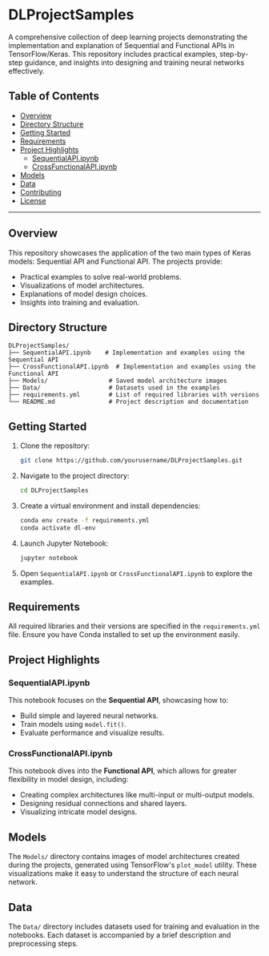# DLProjectSamples

A comprehensive collection of deep learning projects demonstrating the implementation and explanation of Sequential and Functional APIs in TensorFlow/Keras. This repository includes practical examples, step-by-step guidance, and insights into designing and training neural networks effectively.

## Table of Contents
- [Overview](#overview)
- [Directory Structure](#directory-structure)
- [Getting Started](#getting-started)
- [Requirements](#requirements)
- [Project Highlights](#project-highlights)
  - [SequentialAPI.ipynb](#sequentialapiipynb)
  - [CrossFunctionalAPI.ipynb](#crossfunctionalapiipynb)
- [Models](#models)
- [Data](#data)
- [Contributing](#contributing)
- [License](#license)

---

## Overview

This repository showcases the application of the two main types of Keras models: Sequential API and Functional API. The projects provide:
- Practical examples to solve real-world problems.
- Visualizations of model architectures.
- Explanations of model design choices.
- Insights into training and evaluation.

## Directory Structure
```
DLProjectSamples/
├── SequentialAPI.ipynb    # Implementation and examples using the Sequential API
├── CrossFunctionalAPI.ipynb  # Implementation and examples using the Functional API
├── Models/                 # Saved model architecture images
├── Data/                   # Datasets used in the examples
├── requirements.yml        # List of required libraries with versions
└── README.md               # Project description and documentation
```

## Getting Started

1. Clone the repository:
   ```bash
   git clone https://github.com/yourusername/DLProjectSamples.git
   ```
2. Navigate to the project directory:
   ```bash
   cd DLProjectSamples
   ```
3. Create a virtual environment and install dependencies:
   ```bash
   conda env create -f requirements.yml
   conda activate dl-env
   ```
4. Launch Jupyter Notebook:
   ```bash
   jupyter notebook
   ```
5. Open `SequentialAPI.ipynb` or `CrossFunctionalAPI.ipynb` to explore the examples.

## Requirements

All required libraries and their versions are specified in the `requirements.yml` file. Ensure you have Conda installed to set up the environment easily.

## Project Highlights

### SequentialAPI.ipynb
This notebook focuses on the **Sequential API**, showcasing how to:
- Build simple and layered neural networks.
- Train models using `model.fit()`.
- Evaluate performance and visualize results.

### CrossFunctionalAPI.ipynb
This notebook dives into the **Functional API**, which allows for greater flexibility in model design, including:
- Creating complex architectures like multi-input or multi-output models.
- Designing residual connections and shared layers.
- Visualizing intricate model designs.

## Models

The `Models/` directory contains images of model architectures created during the projects, generated using TensorFlow's `plot_model` utility. These visualizations make it easy to understand the structure of each neural network.

## Data

The `Data/` directory includes datasets used for training and evaluation in the notebooks. Each dataset is accompanied by a brief description and preprocessing steps.

